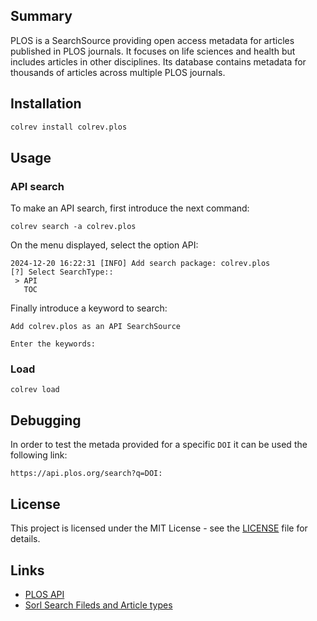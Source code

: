 ## Summary

PLOS is a SearchSource providing open access metadata for articles published in PLOS journals. It focuses on life sciences and health but includes articles in other disciplines. Its database contains metadata for thousands of articles across multiple PLOS journals.

## Installation

```bash
colrev install colrev.plos
```

## Usage

### API search
To make an API search, first introduce the next command:

```
colrev search -a colrev.plos
```
On the menu displayed, select the option API:

```
2024-12-20 16:22:31 [INFO] Add search package: colrev.plos
[?] Select SearchType::
 > API
   TOC
```

Finally introduce a keyword to search:
```
Add colrev.plos as an API SearchSource

Enter the keywords:
```


### Load

```
colrev load
```

## Debugging

In order to test the metada provided for a specific `DOI` it can be used the following link:

```
https://api.plos.org/search?q=DOI:
```

## License

This project is licensed under the MIT License - see the [LICENSE](LICENSE) file for details.

## Links

- [PLOS API](https://api.plos.org)
- [Sorl Search Fileds and Article types](https://api.plos.org/solr/search-fields/)